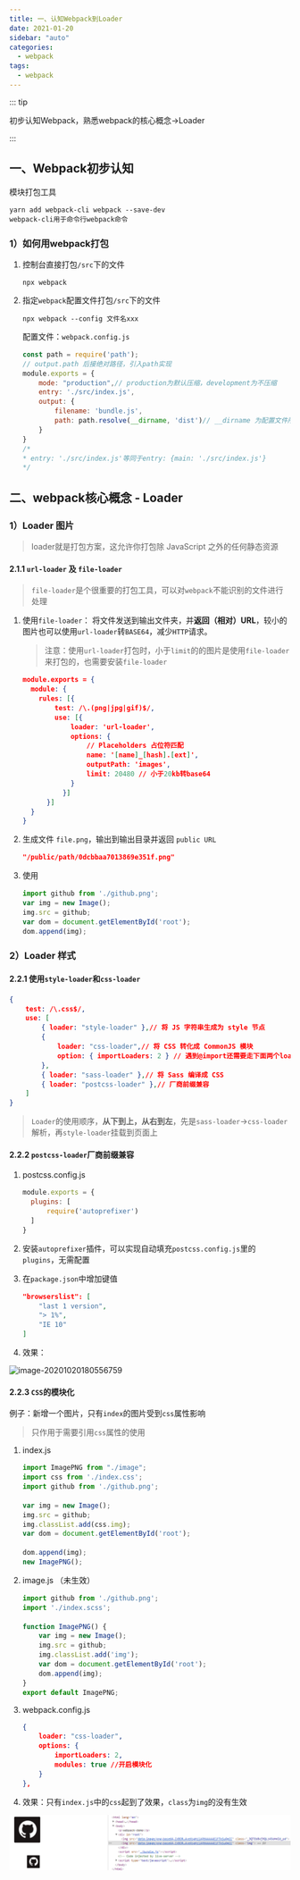 ```yaml
---
title: 一、认知Webpack到Loader
date: 2021-01-20
sidebar: "auto"
categories:
  - webpack
tags:
  - webpack
---
```


::: tip

初步认知Webpack，熟悉webpack的核心概念->Loader

:::

<!-- more -->
## 一、Webpack初步认知

模块打包工具

```
yarn add webpack-cli webpack --save-dev
webpack-cli用于命令行webpack命令
```

### 1）如何用webpack打包

1. 控制台直接打包`/src`下的文件

   ```shell
   npx webpack
   ```

2. 指定`webpack`配置文件打包`/src`下的文件

   ```shell
   npx webpack --config 文件名xxx
   ```

   配置文件：`webpack.config.js`

   ```js
   const path = require('path');
   // output.path 后接绝对路径，引入path实现
   module.exports = {
       mode: "production",// production为默认压缩，development为不压缩
       entry: './src/index.js',
       output: {
           filename: 'bundle.js',
           path: path.resolve(__dirname, 'dist')// __dirname 为配置文件所在路径
       }
   }
   /*
   * entry: './src/index.js'等同于entry: {main: './src/index.js'}
   */
   ```

## 二、webpack核心概念 - Loader

### 1）Loader 图片

> loader就是打包方案，这允许你打包除 JavaScript 之外的任何静态资源

#### 2.1.1 `url-loader` 及 `file-loader`

> `file-loader`是个很重要的打包工具，可以对`webpack`不能识别的文件进行处理

1. 使用`file-loader`： 将文件发送到输出文件夹，并**返回（相对）URL**，较小的图片也可以使用`url-loader`转`BASE64`，减少`HTTP`请求。

    > 注意：使用`url-loader`打包时，小于`limit`的的图片是使用`file-loader`来打包的，也需要安装`file-loader`

    ```json
    module.exports = {
      module: {
        rules: [{
            test: /\.(png|jpg|gif)$/,
            use: [{
                loader: 'url-loader',
                options: {
                    // Placeholders 占位符匹配
                    name: '[name]_[hash].[ext]',
                    outputPath: 'images',
                    limit: 20480 // 小于20kb转base64
                }
              }]
          }]
      }
    }
    ```

2. 生成文件 `file.png`，输出到输出目录并返回 `public URL`

    ```json
    "/public/path/0dcbbaa7013869e351f.png"
    ```

3. 使用

    ```js
    import github from './github.png';
    var img = new Image();
    img.src = github;
    var dom = document.getElementById('root');
    dom.append(img);
    ```

### 2）Loader 样式

#### 2.2.1 使用`style-loader`和`css-loader`

```json
{
    test: /\.css$/,
    use: [
        { loader: "style-loader" },// 将 JS 字符串生成为 style 节点
        {
            loader: "css-loader",// 将 CSS 转化成 CommonJS 模块
            option: { importLoaders: 2 } // 遇到@import还需要走下面两个loader
        },
        { loader: "sass-loader" },// 将 Sass 编译成 CSS
        { loader: "postcss-loader" },// 厂商前缀兼容
    ]
}
```

>  `Loader`的使用顺序，**从下到上，从右到左**，先是`sass-loader`->`css-loader`解析，再`style-loader`挂载到页面上

#### 2.2.2 `postcss-loader`厂商前缀兼容

1. postcss.config.js

    ```js
    module.exports = {
      plugins: [
          require('autoprefixer')
      ]
    }
    ```

2. 安装`autoprefixer`插件，可以实现自动填充`postcss.config.js`里的`plugins`，无需配置

3. 在`package.json`中增加键值

   ```json
   "browserslist": [
       "last 1 version",
       "> 1%",
       "IE 10"
   ]
   ```

4. 效果：

![image-20201020180556759](res/image-20201020180556759.png)

#### 2.2.3 `CSS`的模块化

例子：新增一个图片，只有`index`的图片受到`css`属性影响

> 只作用于需要引用`css`属性的使用

1. index.js

    ```js
    import ImagePNG from "./image";
    import css from './index.css';
    import github from './github.png';

    var img = new Image();
    img.src = github;
    img.classList.add(css.img);
    var dom = document.getElementById('root');

    dom.append(img);
    new ImagePNG();
    ```

2. image.js （未生效）

   ```js
   import github from './github.png';
   import './index.scss';
   
   function ImagePNG() {
       var img = new Image();
       img.src = github;
       img.classList.add('img');
       var dom = document.getElementById('root');
       dom.append(img);
   }
   export default ImagePNG;
   ```

3. webpack.config.js

   ```json
   {
       loader: "css-loader",
       options: {
           importLoaders: 2,
           modules: true //开启模块化
       }
   },
   ```

4. 效果：只有`index.js`中的`css`起到了效果，`class`为`img`的没有生效

![image-20201020201830690](res/image-20201020201830690.png)